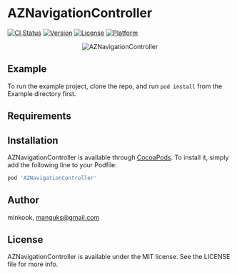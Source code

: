 # AZNavigationController

[![CI Status](https://img.shields.io/travis/minkook/AZNavigationController.svg?style=flat)](https://travis-ci.org/minkook/AZNavigationController)
[![Version](https://img.shields.io/cocoapods/v/AZNavigationController.svg?style=flat)](https://cocoapods.org/pods/AZNavigationController)
[![License](https://img.shields.io/cocoapods/l/AZNavigationController.svg?style=flat)](https://cocoapods.org/pods/AZNavigationController)
[![Platform](https://img.shields.io/cocoapods/p/AZNavigationController.svg?style=flat)](https://cocoapods.org/pods/AZNavigationController)


<p align="center">
      <img src="https://user-images.githubusercontent.com/2138712/154421813-1ab078bc-cd68-4a1f-9d90-365ebd7092f1.gif" alt="AZNavigationController" title="AZImageSlider"> 
</p>


## Example

To run the example project, clone the repo, and run `pod install` from the Example directory first.

## Requirements

## Installation

AZNavigationController is available through [CocoaPods](https://cocoapods.org). To install
it, simply add the following line to your Podfile:

```ruby
pod 'AZNavigationController'
```

## Author

minkook, manguks@gmail.com

## License

AZNavigationController is available under the MIT license. See the LICENSE file for more info.
